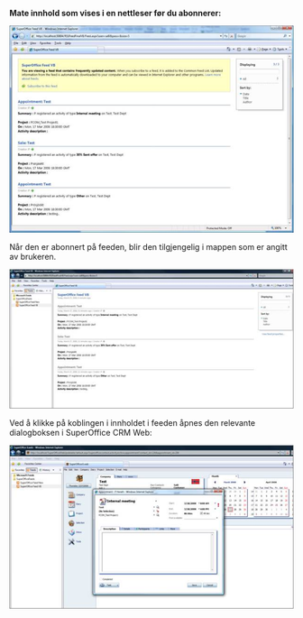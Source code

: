 <!-- markdownlint-disable-file MD041 -->
 **Mate innhold som vises i en nettleser før du abonnerer:** 

![RSS-feed før du abonnerer på -skjermbilde][img2]

Når den er abonnert på feeden, blir den tilgjengelig i mappen som er angitt av brukeren.

![RSS-feed etter abonnement på -skjermbilde][img3]

Ved å klikke på koblingen i innholdet i feeden åpnes den relevante dialogboksen i SuperOffice CRM Web:

![Dialogboks åpnet fra RSS-feed -skjermbilde][img4]

<!-- Referenced links -->

<!-- Referenced images -->
[img2]: ../../media/image032.jpg
[img3]: ../../media/image033.jpg
[img4]: ../../media/image034.jpg
